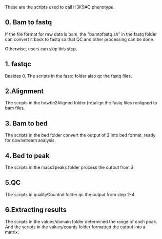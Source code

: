 These are the scripts used to call H3K9AC phenotype.

## 0. Bam to fastq
If the file format for raw data is bam, the "bamtofastq.sh" in the fastq folder can convert it back to fastq so that QC and other processing can be done.

Otherwise, users can skip this step.

## 1. fastqc
Besides 0, The scripts in the fastq folder also qc the fastq files.

## 2.Alignment
The scripts in the bowtie2Aligned folder (re)align the fastq files realigned to bam files. 

## 3. Bam to bed
The scripts in the bed folder convert the output of 2 into bed format, ready for downstream analysis.

## 4. Bed to peak
The scripts in the macs2peaks folder process the output from 3

## 5.QC
The scripts in qualityCountrol folder qc the output from step 2-4

## 6.Extracting results
The scripts in the values/domain folder determined the range of each peak. And the scripts in the values/counts folder formatted the output into a matrix.
